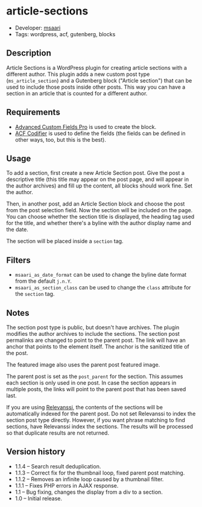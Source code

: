 # article-sections

- Developer: [msaari](https://github.com/msaari/)
- Tags: wordpress, acf, gutenberg, blocks

## Description

Article Sections is a WordPress plugin for creating article sections with a different author. This plugin adds a new custom post type (`ms_article_section`) and a Gutenberg block ("Article section") that can be used to include those posts inside other posts. This way you can have a section in an article that is counted for a different author.

## Requirements

- [Advanced Custom Fields Pro](https://www.advancedcustomfields.com/) is used to create the block.
- [ACF Codifier](https://github.com/devgeniem/acf-codifier) is used to define the fields (the fields can be defined in other ways, too, but this is the best).

## Usage

To add a section, first create a new Article Section post. Give the post a descriptive title (this title may appear on the post page, and will appear in the author archives) and fill up the content, all blocks should work fine. Set the author.

Then, in another post, add an Article Section block and choose the post from the post selection field. Now the section will be included on the page. You can choose whether the section title is displayed, the heading tag used for the title, and whether there's a byline with the author display name and the date.

The section will be placed inside a `section` tag.

## Filters

- `msaari_as_date_format` can be used to change the byline date format from the default `j.n.Y`.
- `msaari_as_section_class` can be used to change the `class` attribute for the `section` tag.

## Notes

The section post type is public, but doesn't have archives. The plugin modifies the author archives to include the sections. The section post permalinks are changed to point to the parent post. The link will have an anchor that points to the element itself. The anchor is the sanitized title of the post.

The featured image also uses the parent post featured image.

The parent post is set as the `post_parent` for the section. This assumes each section is only used in one post. In case the section appears in multiple posts, the links will point to the parent post that has been saved last.

If you are using [Relevanssi](https://wordpress.org/plugins/relevanssi/), the contents of the sections will be automatically indexed for the parent post. Do not set Relevanssi to index the section post type directly. However, if you want phrase matching to find sections, have Relevanssi index the sections. The results will be processed so that duplicate results are not returned.

## Version history

- 1.1.4 – Search result deduplication.
- 1.1.3 – Correct fix for the thumbnail loop, fixed parent post matching.
- 1.1.2 – Removes an infinite loop caused by a thumbnail filter.
- 1.1.1 – Fixes PHP errors in AJAX response.
- 1.1 – Bug fixing, changes the display from a div to a section.
- 1.0 – Initial release.
